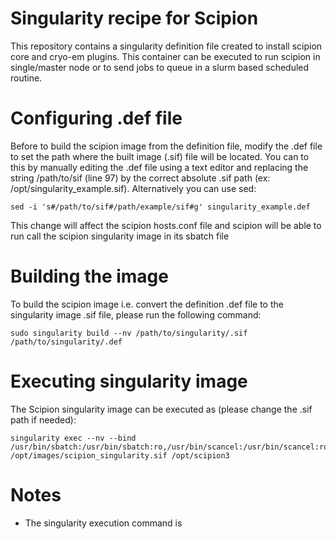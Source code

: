 # Singularity recipe for Scipion

This repository contains a singularity definition file created to install scipion core and cryo-em plugins. This container can be executed to run scipion in single/master node or to send jobs to queue in a slurm based scheduled routine. 

# Configuring .def file 

Before to build the scipion image from the definition file, modify the .def file to set the path where the built image (.sif) file will be located.
You can to this by manually editing the .def file using a text editor and replacing the string /path/to/sif (line 97) by the correct absolute .sif path (ex: /opt/singularity_example.sif).
Alternatively you can use sed:
```console
sed -i 's#/path/to/sif#/path/example/sif#g' singularity_example.def
```
This change will affect the scipion hosts.conf file and scipion will be able to run call the scipion singularity image in its sbatch file

# Building the image 

To build the scipion image i.e. convert the definition .def file to the singularity image .sif file, please run the following command: 

```console
sudo singularity build --nv /path/to/singularity/.sif /path/to/singularity/.def
```

# Executing singularity image

The Scipion singularity image can be executed as (please change the .sif path if needed): 

```console
singularity exec --nv --bind /usr/bin/sbatch:/usr/bin/sbatch:ro,/usr/bin/scancel:/usr/bin/scancel:ro,/usr/lib64/slurm:/usr/lib64/slurm:ro,/etc/slurm:/etc/slurm:ro,/usr/bin/munge:/usr/bin/munge:ro,/etc/munge:/etc/munge:ro,/usr/lib64/libreadline.so.7:/usr/lib64/libreadline.so.7:ro,/usr/lib64/libhistory.so.7:/usr/lib64/libhistory.so.7:ro,/usr/lib64/libtinfo.so.6:/usr/lib64/libtinfo.so.6:ro,/var/run/munge:/var/run/munge:ro,/usr/lib64/libmunge.so.2:/usr/lib64/libmunge.so.2:ro,/usr/lib64/libmunge.so.2.0.0:/usr/lib64/libmunge.so.2.0.0:ro,/run/munge:/run/munge:ro /opt/images/scipion_singularity.sif /opt/scipion3
```

# Notes 
* The singularity execution command is 
